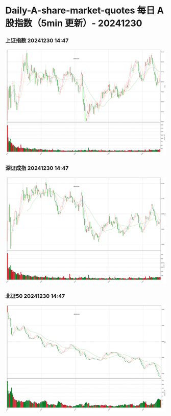 
# Daily-A-share-market-quotes 每日 A 股指数（5min 更新）- 20241230

### 上证指数 20241230 14:47
![](./fig/2024/12/20241230-sh000001.png)

### 深证成指 20241230 14:47
![](./fig/2024/12/20241230-sz399001.png)

### 北证50 20241230 14:47
![](./fig/2024/12/20241230-bj899050.png)
